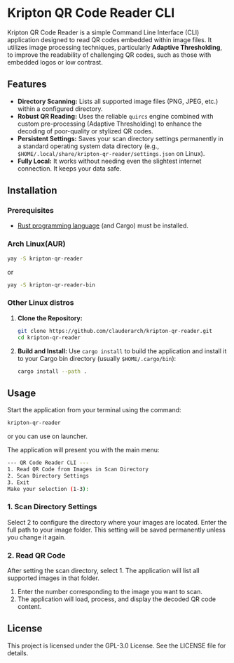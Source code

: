 # Kripton QR Code Reader CLI

Kripton QR Code Reader is a simple Command Line Interface (CLI) application designed to read QR codes embedded within image files. It utilizes image processing techniques, particularly **Adaptive Thresholding**, to improve the readability of challenging QR codes, such as those with embedded logos or low contrast.

## Features

* **Directory Scanning:** Lists all supported image files (PNG, JPEG, etc.) within a configured directory.
* **Robust QR Reading:** Uses the reliable `quircs` engine combined with custom pre-processing (Adaptive Thresholding) to enhance the decoding of poor-quality or stylized QR codes.
* **Persistent Settings:** Saves your scan directory settings permanently in a standard operating system data directory (e.g., `$HOME/.local/share/kripton-qr-reader/settings.json` on Linux).
* **Fully Local:** It works without needing even the slightest internet connection. It keeps your data safe.

## Installation

### Prerequisites

* [Rust programming language](https://www.rust-lang.org/tools/install) (and Cargo) must be installed.

### Arch Linux(AUR)

  ```bash
yay -S kripton-qr-reader
```
or
```bash
yay -S kripton-qr-reader-bin
```

### Other Linux distros

1.  **Clone the Repository:**
    ```bash
    git clone https://github.com/clauderarch/kripton-qr-reader.git
    cd kripton-qr-reader
    ```

2.  **Build and Install:**
    Use `cargo install` to build the application and install it to your Cargo bin directory (usually `$HOME/.cargo/bin`):
    ```bash
    cargo install --path .
    ```

## Usage

Start the application from your terminal using the command:

```bash
kripton-qr-reader
```
or you can use on launcher.

The application will present you with the main menu:

```bash
--- QR Code Reader CLI ---
1. Read QR Code from Images in Scan Directory
2. Scan Directory Settings
3. Exit
Make your selection (1-3):
```
### 1. Scan Directory Settings
Select 2 to configure the directory where your images are located. Enter the full path to your image folder. This setting will be saved permanently unless you change it again.

### 2. Read QR Code
After setting the scan directory, select 1. The application will list all supported images in that folder.
1. Enter the number corresponding to the image you want to scan.
2. The application will load, process, and display the decoded QR code content.

## License
This project is licensed under the GPL-3.0 License. See the LICENSE file for details.
